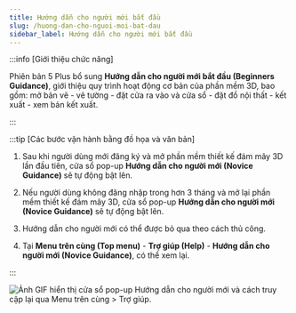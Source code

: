```yaml
---
title: Hướng dẫn cho người mới bắt đầu
slug: /huong-dan-cho-nguoi-moi-bat-dau
sidebar_label: Hướng dẫn cho người mới bắt đầu
---
```


:::info [Giới thiệu chức năng]

Phiên bản 5 Plus bổ sung **Hướng dẫn cho người mới bắt đầu (Beginners Guidance)**, giới thiệu quy trình hoạt động cơ bản của phần mềm 3D, bao gồm: mở bản vẽ - vẽ tường - đặt cửa ra vào và cửa sổ - đặt đồ nội thất - kết xuất - xem bản kết xuất.

:::

:::tip [Các bước vận hành bằng đồ họa và văn bản]

1. Sau khi người dùng mới đăng ký và mở phần mềm thiết kế đám mây 3D lần đầu tiên, cửa sổ pop-up **Hướng dẫn cho người mới (Novice Guidance)** sẽ tự động bật lên.

2. Nếu người dùng không đăng nhập trong hơn 3 tháng và mở lại phần mềm thiết kế đám mây 3D, cửa sổ pop-up **Hướng dẫn cho người mới (Novice Guidance)** sẽ tự động bật lên.

3. Hướng dẫn cho người mới có thể được bỏ qua theo cách thủ công.

4. Tại **Menu trên cùng (Top menu)** - **Trợ giúp (Help)** - **Hướng dẫn cho người mới (Novice Guidance)**, có thể xem lại.

:::

![Ảnh GIF hiển thị cửa sổ pop-up Hướng dẫn cho người mới và cách truy cập lại qua Menu trên cùng > Trợ giúp.](https://storage.googleapis.com/jegavn_kb/images/987b5c3d-ecdc-4f91-921d-910062700855.gif)